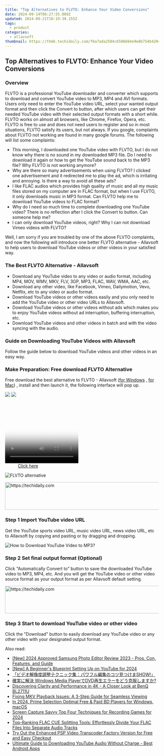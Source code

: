 ```yaml
---
title: "Top Alternatives to FLVTO: Enhance Your Video Conversions"
date: 2024-09-14T06:27:55.089Z
updated: 2024-09-21T10:19:39.155Z
tags:
  - product
categories:
  - allavsoft
thumbnail: https://thmb.techidaily.com/f6a7ada2504c6506664e9e8b754b42045262a6658f56d976380c29d41a986404.jpg
---
```


## Top Alternatives to FLVTO: Enhance Your Video Conversions

### Overview

FLVTO is a professional YouTube downloader and converter which supports to download and convert YouTube video to MP3, MP4 and AVI formats. Users only need to enter the YouTube video URL, select your wanted output format and then click the Convert to button, after which users can get their needed YouTube video with their selected output formats with a short while. FLVTO works on almost all browsers, like Chrome, Firefox, Opera, etc. FLVTO is free to use and does not need users to register and so in most situations, FLVTO satisfy its users, but not always. If you google, complaints about FLVTO not working are found in many google forums. The following will list some complaints:

* This morning, I downloaded one YouTube video with FLVTO, but I do not know why there is no sound in my downloaded MP3 file. Do I need to download it again or how to get the YouTube sound back to the MP3 file? Why FLVTO is not working anymore?
* Why are there so many advertisements when using FLVTO? I clicked one advertisement and it redirected me to play the ad, which is irritating and annoying. Is there a way to avoid all these ads?
* I like FLAC audios which provides high quality of music and all my music files stored on my computer are in FLAC format, but when I use FLVTO, it only downloads music in MP3 format. Can FLVTO help me to download YouTube videos to FLAC format?
* Why do I need so much time to complete downloading one YouTube video? There is no reflection after I click the Convert to button. Can someone help me?
* I can only download YouTube videos, right? Why I can not download Vimeo videos with FLVTO?

Well, I am sorry if you are troubled by one of the above FLVTO complaints, and now the following will introduce one better FLVTO alternative - Allavsoft to help users to download YouTube videos or other videos in your satisfied way.

### The Best FLVTO Alternative - Allavsoft

* Download any YouTube video to any video or audio format, including MP4, MOV, WMV, MKV, FLV, 3GP, MP3, FLAC, WAV, WMA, AAC, etc.
* Download any other video, like Facebook, Vimeo, Dailymotion, Vevo, Netflix, etc to any video or audio format.
* Download YouTube videos or other videos easily and you only need to add the YouTube video or other video URLs to Allavsoft.
* Download YouTube videos or other videos without ads which makes you to enjoy YouTube videos without ad interruption, buffering interruption, etc.
* Download YouTube videos and other videos in batch and with the video syncing with the audio.

### Guide on Downloading YouTube Videos with Allavsoft

Follow the guide below to download YouTube videos and other videos in an easy way.

### Make Preparation: Free download FLVTO Alternative

Free download the best alternative to FLVTO - Allavsoft ([for Windows](https://tools.techidaily.com/allavsoft/products/) , [for Mac](https://tools.techidaily.com/allavsoft/products/)) , install and then launch it, the following interface will pop up.

[![](https://www.allavsoft.com/how-to/../images/how-to/free-download-win.jpg)](https://tools.techidaily.com/allavsoft/products/) [![](https://www.allavsoft.com/how-to/../images/how-to/free-download-mac.jpg)](https://tools.techidaily.com/allavsoft/products/)

<!-- affiliate ads begin -->
<span id="1912746">
					<video width="240" height="200" style="cursor:pointer"
           poster="//a.impactradius-go.com/display-clicktoplayimage/1912746.png"
           onclick="if(!this.playClicked){this.play();this.setAttribute('controls',true);this.playClicked=true;}">
	   <source src="//a.impactradius-go.com/display-ad/20231-1912746">
	   <img src="//a.impactradius-go.com/display-clicktoplayimage/1912746.png" style="border: none; height: 100%; width: 100%; object-fit: contain">
	</video>
	<div style="width:150px;text-align:center"><a href="javascript:window.open(decodeURIComponent('https%3A%2F%2Fmindmanager.sjv.io%2Fc%2F5597632%2F1912746%2F20231'), '_blank');void(0);">Click here</a></div>
</span>
<img height="0" width="0" src="https://imp.pxf.io/i/5597632/1912746/20231" style="position:absolute;visibility:hidden;" border="0" />
<!-- affiliate ads end -->

![FLVTO alternative](https://www.allavsoft.com/how-to/../images/allavsoft/screen-shot-600.jpg)

<!-- affiliate ads begin -->
<a href="https://appsumo.8odi.net/c/5597632/2137378/7443" target="_top" id="2137378">
  <img src="//a.impactradius-go.com/display-ad/7443-2137378" border="0" alt="https://techidaily.com" width="600" height="90"/>
</a>
<img height="0" width="0" src="https://appsumo.8odi.net/i/5597632/2137378/7443" style="position:absolute;visibility:hidden;" border="0" />
<!-- affiliate ads end -->

### Step 1 Import YouTube video URL

Get the YouTube sports video URL, music video URL, news video URL, etc to Allavsoft by copying and pasting or by dragging and dropping.

![How to Download YouTube Video to MP3?](https://www.allavsoft.com/how-to/../images/how-to/download-rtmp-video/download-rtmp-video.jpg)

### Step 2 Set final output format (Optional)

Click "Automatically Convert to" button to save the downloaded YouTube video to MP3, MP4, etc. And you will get the YouTube video or other video source format as your output format as per Allavsoft default setting.

<!-- affiliate ads begin -->
<a href="https://appsumo.8odi.net/c/5597632/2123739/7443" target="_top" id="2123739">
  <img src="//a.impactradius-go.com/display-ad/7443-2123739" border="0" alt="https://techidaily.com" width="728" height="90"/>
</a>
<img height="0" width="0" src="https://appsumo.8odi.net/i/5597632/2123739/7443" style="position:absolute;visibility:hidden;" border="0" />
<!-- affiliate ads end -->

### Step 3 Start to download YouTube video or other video

Click the "Download" button to easily download any YouTube video or any other video with your designated output format.

<ins class="adsbygoogle"
     style="display:block"
     data-ad-format="autorelaxed"
     data-ad-client="ca-pub-7571918770474297"
     data-ad-slot="1223367746"></ins>

<ins class="adsbygoogle"
     style="display:block"
     data-ad-client="ca-pub-7571918770474297"
     data-ad-slot="8358498916"
     data-ad-format="auto"
     data-full-width-responsive="true"></ins>

<span class="atpl-alsoreadstyle">Also read:</span>
<div><ul>
<li><a href="https://fox-direct.techidaily.com/new-2024-approved-samsung-photo-editor-review-2023-pros-con-features-and-guide/"><u>[New] 2024 Approved Samsung Photo Editor Review 2023 - Pros, Con, Features, and Guide</u></a></li>
<li><a href="https://youtube-docs.techidaily.com/-beginners-blueprint-setting-up-on-youtube-for-2024/"><u>[New] A Beginner's Blueprint Setting Up on YouTube for 2024</u></a></li>
<li><a href="https://win-marvelous.techidaily.com/show/"><u>「ビデオ解像度調整テクニック集：パワフル編集のコツ見つけまSHOW!」</u></a></li>
<li><a href="https://win-marvelous.techidaily.com/windows-media-playerdvd/"><u>確実に解決 Windows Media PlayerでDVD再生エラーをどう克服しますか?</u></a></li>
<li><a href="https://fox-friendly.techidaily.com/discovering-clarity-and-performance-in-4k-a-closer-look-at-benq-bl2711u/"><u>Discovering Clarity and Performance in 4K - A Closer Look at BenQ BL2711U</u></a></li>
<li><a href="https://blog-min.techidaily.com/fixing-mkv-playback-issues-a-3-step-guide-for-seamless-viewing/"><u>Fixing MKV Playback Issues: A 3-Step Guide for Seamless Viewing</u></a></li>
<li><a href="https://vp-tips.techidaily.com/in-2024-prime-selection-optimal-free-and-paid-bd-players-for-windows-macos/"><u>In 2024, Prime Selection Optimal Free & Paid BD Players for Windows, macOS</u></a></li>
<li><a href="https://remote-screen-capture.techidaily.com/screen-capture-savvy-top-four-techniques-for-recording-games-for-2024/"><u>Screen Capture Savvy Top Four Techniques for Recording Games for 2024</u></a></li>
<li><a href="https://win-marvelous.techidaily.com/top-ranking-flac-cue-splitting-tools-effortlessly-divide-your-flac-files-into-separate-audio-tracks/"><u>Top-Ranking FLAC CUE Splitting Tools: Effortlessly Divide Your FLAC Files Into Separate Audio Tracks</u></a></li>
<li><a href="https://win-marvelous.techidaily.com/try-out-the-enhanced-psp-video-transcoder-factory-version-for-free-and-easy-checkout/"><u>Try Out the Enhanced PSP Video Transcoder Factory Version for Free and Easy Checkout</u></a></li>
<li><a href="https://win-marvelous.techidaily.com/ultimate-guide-to-downloading-youtube-audio-without-charge-best-android-apps/"><u>Ultimate Guide to Downloading YouTube Audio Without Charge - Best Android Apps</u></a></li>
</ul></div>

